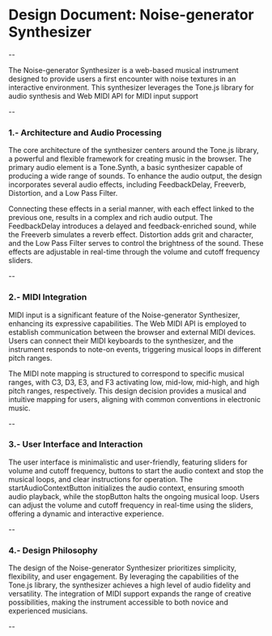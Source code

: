 # Design Document: Noise-generator Synthesizer

--

The Noise-generator Synthesizer is a web-based musical instrument designed to provide users a first encounter with noise textures in an interactive environment. This synthesizer leverages the Tone.js library for audio synthesis and Web MIDI API for MIDI input support

--

### 1.- Architecture and Audio Processing

The core architecture of the synthesizer centers around the Tone.js library, a powerful and flexible framework for creating music in the browser. The primary audio element is a Tone.Synth, a basic synthesizer capable of producing a wide range of sounds. To enhance the audio output, the design incorporates several audio effects, including FeedbackDelay, Freeverb, Distortion, and a Low Pass Filter.

Connecting these effects in a serial manner, with each effect linked to the previous one, results in a complex and rich audio output. The FeedbackDelay introduces a delayed and feedback-enriched sound, while the Freeverb simulates a reverb effect. Distortion adds grit and character, and the Low Pass Filter serves to control the brightness of the sound. These effects are adjustable in real-time through the volume and cutoff frequency sliders.

--

### 2.- MIDI Integration

MIDI input is a significant feature of the Noise-generator Synthesizer, enhancing its expressive capabilities. The Web MIDI API is employed to establish communication between the browser and external MIDI devices. Users can connect their MIDI keyboards to the synthesizer, and the instrument responds to note-on events, triggering musical loops in different pitch ranges.

The MIDI note mapping is structured to correspond to specific musical ranges, with C3, D3, E3, and F3 activating low, mid-low, mid-high, and high pitch ranges, respectively. This design decision provides a musical and intuitive mapping for users, aligning with common conventions in electronic music.

--

### 3.- User Interface and Interaction

The user interface is minimalistic and user-friendly, featuring sliders for volume and cutoff frequency, buttons to start the audio context and stop the musical loops, and clear instructions for operation. The startAudioContextButton initializes the audio context, ensuring smooth audio playback, while the stopButton halts the ongoing musical loop. Users can adjust the volume and cutoff frequency in real-time using the sliders, offering a dynamic and interactive experience.

--

### 4.- Design Philosophy

The design of the Noise-generator Synthesizer prioritizes simplicity, flexibility, and user engagement. By leveraging the capabilities of the Tone.js library, the synthesizer achieves a high level of audio fidelity and versatility. The integration of MIDI support expands the range of creative possibilities, making the instrument accessible to both novice and experienced musicians.

--


